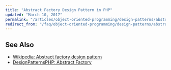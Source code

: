 ```yaml
---
title: "Abstract Factory Design Pattern in PHP"
updated: "March 10, 2017"
permalink: "/articles/object-oriented-programming/design-patterns/abstract-factory/"
redirect_from: "/faq/object-oriented-programming/design-patterns/abstract-factory/"
---
```


## See Also

* [Wikipedia: Abstract factory design pattern](https://en.wikipedia.org/wiki/Abstract_factory_pattern)
* [DesignPatternsPHP: Abstract Factory](http://designpatternsphp.readthedocs.io/en/latest/Creational/AbstractFactory/README.html)
